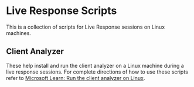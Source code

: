 # Live Response Scripts

This is a collection of scripts for Live Response sessions on Linux machines.

## Client Analyzer

These help install and run the client analyzer on a Linux machine during a live response sessions. For complete directions of how to use these scripts refer to [Microsoft Learn: Run the client analyzer on Linux](https://learn.microsoft.com/en-us/defender-endpoint/run-analyzer-linux).